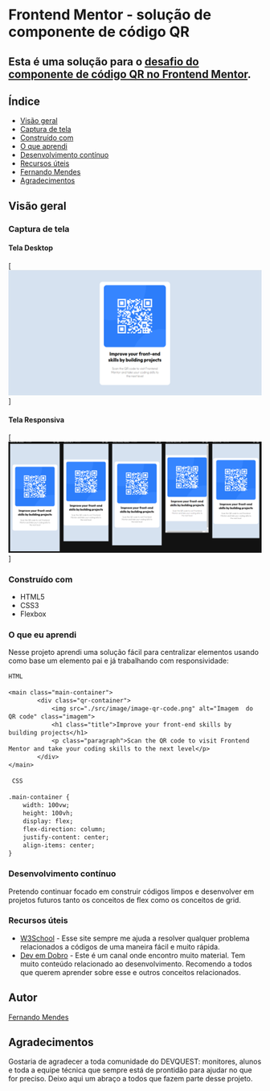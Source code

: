 # Frontend Mentor - solução de componente de código QR

## Esta é uma solução para o [desafio do componente de código QR no Frontend Mentor](https://www.frontendmentor.io/challenges/qr-code-component-iux_sIO_H).

## Índice

- [Visão geral](#visão-geral)
- [Captura de tela](#captura-de-tela)
- [Construído com](#construído-com)
- [O que aprendi](#o-que-aprendi)
- [Desenvolvimento contínuo](#desenvolvimento-contínuo)
- [Recursos úteis](#recursos-úteis)
- [Fernando Mendes](#autor)
- [Agradecimentos](#agradecimentos)



## Visão geral

### Captura de tela

#### Tela Desktop

[<img src="desktop.png" alt="Imagem desktop">]

#### Tela Responsiva

[<img src="responsive.png" alt="Imagem desktop">]


### Construído com

- HTML5
- CSS3
- Flexbox

### O que eu aprendi

Nesse projeto aprendi uma solução fácil para centralizar elementos
usando como base um elemento pai e já trabalhando com responsividade: 

``` 
HTML

<main class="main-container">
        <div class="qr-container">
            <img src="./src/image/image-qr-code.png" alt="Imagem  do QR code" class="imagem">
            <h1 class="title">Improve your front-end skills by building projects</h1>
            <p class="paragraph">Scan the QR code to visit Frontend Mentor and take your coding skills to the next level</p>
        </div>
</main>

 CSS

.main-container {
    width: 100vw;
    height: 100vh;
    display: flex;
    flex-direction: column;
    justify-content: center;
    align-items: center;
}
```

### Desenvolvimento contínuo

Pretendo continuar focado em construir códigos limpos e desenvolver em projetos futuros tanto os conceitos de flex como os conceitos de grid.

### Recursos úteis

- [W3School](https://www.w3schools.com/css/default.asp) - Esse site sempre me ajuda a resolver qualquer problema relacionados a códigos de uma maneira fácil e muito rápida.
- [Dev em Dobro](https://www.youtube.com/@DevemDobro) - Este é um canal onde encontro muito material. Tem muito conteúdo relacionado ao desenvolvimento. Recomendo a todos que querem aprender sobre esse e outros conceitos relacionados.

## Autor

[Fernando Mendes](https://www.linkedin.com/in/fernandomendesti/)

## Agradecimentos

Gostaria de agradecer a toda comunidade do DEVQUEST: monitores, alunos e toda a equipe técnica que sempre está de prontidão para ajudar no que for preciso. Deixo aqui um abraço a todos que fazem parte desse projeto.
